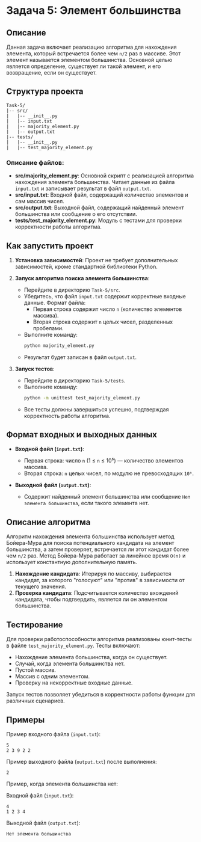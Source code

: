 # Задача 5: Элемент большинства

## Описание

Данная задача включает реализацию алгоритма для нахождения элемента, который встречается более чем `n/2` раз в массиве. Этот элемент называется элементом большинства. Основной целью является определение, существует ли такой элемент, и его возвращение, если он существует.

## Структура проекта

```
Task-5/
|-- src/
|   |-- __init__.py
|   |-- input.txt
|   |-- majority_element.py
|   |-- output.txt
|-- tests/
|   |-- __init__.py
|   |-- test_majority_element.py
```

### Описание файлов:

- **src/majority\_element.py**: Основной скрипт с реализацией алгоритма нахождения элемента большинства. Читает данные из файла `input.txt` и записывает результат в файл `output.txt`.
- **src/input.txt**: Входной файл, содержащий количество элементов и сам массив чисел.
- **src/output.txt**: Выходной файл, содержащий найденный элемент большинства или сообщение о его отсутствии.
- **tests/test\_majority\_element.py**: Модуль с тестами для проверки корректности работы алгоритма.

## Как запустить проект

1. **Установка зависимостей**: Проект не требует дополнительных зависимостей, кроме стандартной библиотеки Python.

2. **Запуск алгоритма поиска элемента большинства**:

   - Перейдите в директорию `Task-5/src`.
   - Убедитесь, что файл `input.txt` содержит корректные входные данные. Формат файла:
     - Первая строка содержит число `n` (количество элементов массива).
     - Вторая строка содержит `n` целых чисел, разделенных пробелами.
   - Выполните команду:
     ```sh
     python majority_element.py
     ```
   - Результат будет записан в файл `output.txt`.

3. **Запуск тестов**:

   - Перейдите в директорию `Task-5/tests`.
   - Выполните команду:
     ```sh
     python -m unittest test_majority_element.py
     ```
   - Все тесты должны завершиться успешно, подтверждая корректность работы алгоритма.

## Формат входных и выходных данных

- **Входной файл (********`input.txt`********)**:

  - Первая строка: число `n` (1 ≤ `n` ≤ 10⁵) — количество элементов массива.
  - Вторая строка: `n` целых чисел, по модулю не превосходящих `10⁹`.

- **Выходной файл (********`output.txt`********)**:

  - Содержит найденный элемент большинства или сообщение `Нет элемента большинства`, если такого элемента нет.

## Описание алгоритма

Алгоритм нахождения элемента большинства использует метод Бойера-Мура для поиска потенциального кандидата на элемент большинства, а затем проверяет, встречается ли этот кандидат более чем `n/2` раз. Метод Бойера-Мура работает за линейное время `O(n)` и использует константную дополнительную память.

1. **Нахождение кандидата**: Итерируя по массиву, выбирается кандидат, за которого "голосуют" или "против" в зависимости от текущего значения.
2. **Проверка кандидата**: Подсчитывается количество вхождений кандидата, чтобы подтвердить, является ли он элементом большинства.

## Тестирование

Для проверки работоспособности алгоритма реализованы юнит-тесты в файле `test_majority_element.py`. Тесты включают:

- Нахождение элемента большинства, когда он существует.
- Случай, когда элемента большинства нет.
- Пустой массив.
- Массив с одним элементом.
- Проверку на некорректные входные данные.

Запуск тестов позволяет убедиться в корректности работы функции для различных сценариев.

## Примеры

Пример входного файла (`input.txt`):

```
5
2 3 9 2 2
```

Пример выходного файла (`output.txt`) после выполнения:

```
2
```

Пример, когда элемента большинства нет:

Входной файл (`input.txt`):

```
4
1 2 3 4
```

Выходной файл (`output.txt`):

```
Нет элемента большинства
```
